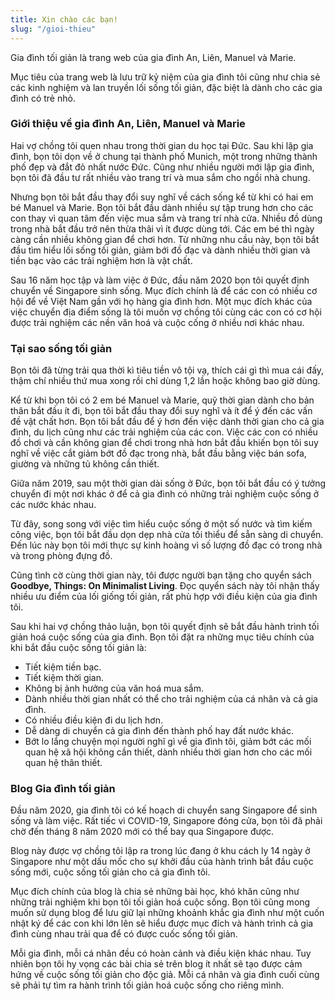 ```yaml
---
title: Xin chào các bạn!
slug: "/gioi-thieu"
---
```


Gia đình tối giản là trang web của gia đình An, Liên, Manuel và Marie.

Mục tiêu của trang web là lưu trữ kỷ niệm của gia đình tôi cũng như chia sẻ các kinh nghiệm và lan truyền lối sống tối giản, đặc biệt là dành cho các gia đình có trẻ nhỏ.

### Giới thiệu về gia đình An, Liên, Manuel và Marie

Hai vợ chồng tôi quen nhau trong thời gian du học tại Đức. Sau khi lập gia đình, bọn tôi dọn về ở chung tại thành phố Munich, một trong những thành phố đẹp và đắt đỏ nhất nước Đức. Cũng như nhiều người mới lập gia đình, bọn tôi đã đầu tư rất nhiều vào trang trí và mua sắm cho ngồi nhà chung. 

Nhưng bọn tôi bắt đầu thay đổi suy nghĩ về cách sống kể từ khi có hai em bé Manuel và Marie. Bọn tôi bắt đầu dành nhiều sự tập trung hơn cho các con thay vì quan tâm đến việc mua sắm và trang trí nhà cửa. Nhiều đồ dùng trong nhà bắt đầu trở nên thừa thãi vì ít được dùng tới. Các em bé thì ngày càng cần nhiều không gian để chơi hơn. Từ những nhu cầu này, bọn tôi bắt đầu tìm hiểu lối sống tối giản, giảm bới đồ đạc và dành nhiều thời gian và tiền bạc vào các trải nghiệm hơn là vật chất.

Sau 16 năm học tập và làm việc ở Đức, đầu năm 2020 bọn tôi quyết định chuyển về Singapore sinh sống. Mục đích chính là để các con có nhiều cơ hội để về Việt Nam gần với họ hàng gia đình hơn. Một mục đích khác của việc chuyển địa điểm sống là tôi muốn vợ chồng tôi cùng các con có cơ hội được trải nghiệm các nền văn hoá và cuộc cống ở nhiều nơi khác nhau. 

### Tại sao sống tối giản

Bọn tôi đã từng trải qua thời kì tiêu tiền vô tội vạ, thích cái gì thì mua cái đấy, thậm chí nhiều thứ mua xong rồi chỉ dùng 1,2 lần hoặc không bao giờ dùng. 

Kể từ khi bọn tôi có 2 em bé Manuel và Marie, quỹ thời gian dành cho bản thân bắt đầu ít đi, bọn tôi bắt đầu thay đổi suy nghĩ và ít để ý đến các vấn đề vật chất hơn. Bọn tôi bắt đầu để ý hơn đến việc dành thời gian cho cả gia đình, du lịch cũng như các trải nghiệm của các con. Việc các con có nhiều đồ chơi và cần không gian để chơi trong nhà hơn bắt đầu khiến bọn tôi suy nghĩ về việc cắt giảm bớt đồ đạc trong nhà, bắt đầu bằng việc bán sofa, giường và những tủ không cần thiết.

Giữa năm 2019, sau một thời gian dài sống ở Đức, bọn tôi bắt đầu có ý tưởng chuyển đi một nơi khác ở để cả gia đình có những trải nghiệm cuộc sống ở các nước khác nhau.

Từ đây, song song với việc tìm hiểu cuộc sống ở một số nước và tìm kiếm công việc, bọn tôi bắt đầu dọn dẹp nhà cửa tối thiểu để sẵn sàng di chuyển. Đến lúc này bọn tôi mới thực sự kinh hoàng vì số lượng đồ đạc có trong nhà và trong phòng đựng đồ. 

Cũng tình cờ cùng thời gian này, tôi được người bạn tặng cho quyển sách **Goodbye, Things: On Minimalist Living**. Đọc quyển sách này tôi nhận thấy nhiều ưu điểm của lối giống tối giản, rất phù hợp với điều kiện của gia đình tôi.

Sau khi hai vợ chồng thảo luận, bọn tôi quyết định sẽ bắt đầu hành trình tối giản hoá cuộc sống của gia đình. Bọn tôi đặt ra những mục tiêu chính của khi bắt đầu cuộc sống tối giản là:

- Tiết kiệm tiền bạc.
- Tiết kiệm thời gian.
- Không bị ảnh hưởng của văn hoá mua sắm.
- Dành nhiều thời gian nhất có thể cho trải nghiệm của cá nhân và cả gia đình.
- Có nhiều điều kiện đi du lịch hơn.
- Dễ dàng di chuyển cả gia đình đến thành phố hay đất nước khác.
- Bớt lo lắng chuyện mọi người nghĩ gì về gia đình tôi, giảm bớt các mối quan hệ xã hội không cần thiết, dành nhiều thời gian hơn cho các mối quan hệ thân thiết.

### Blog Gia đình tối giản

Đầu năm 2020, gia đình tôi có kế hoạch di chuyển sang Singapore để sinh sống và làm việc. Rất tiếc vì COVID-19, Singapore đóng cửa, bọn tôi đã phải chờ đến tháng 8 năm 2020 mới có thể bay qua Singapore được.

Blog này được vợ chồng tôi lập ra trong lúc đang ở khu cách ly 14 ngày ở Singapore như một dấu mốc cho sự khởi đầu của hành trình bắt đầu cuộc sống mới, cuộc sống tối giản cho cả gia đình tôi.

Mục đích chính của blog là chia sẻ những bài học, khó khăn cũng như những trải nghiệm khi bọn tôi tối giản hoá cuộc sống. Bọn tôi cũng mong muốn sử dụng blog để lưu giữ lại những khoảnh khắc gia đình như một cuốn nhật ký để các con khi lớn lên sẽ hiểu được mục đích và hành trình cả gia đình cùng nhau trải qua để có được cuốc sống tối giản.

Mỗi gia đình, mỗi cá nhân đều có hoàn cảnh và điều kiện khác nhau. Tuy nhiên bọn tôi hy vọng các bài chia sẻ trên blog ít nhất sẽ tạo được cảm hứng về cuộc sống tối giản cho độc giả. Mỗi cá nhân và gia đình cuối cùng sẽ phải tự tìm ra hành trình tối giản hoá cuộc sống cho riêng mình.